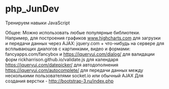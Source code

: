 # php_JunDev

Тренируем навыки JavaScript

Общее:
Можно использовать любые популярные библиотеки.
Например,
для построения графиков www.highcharts.com
для загрузки и передачи данных через AJAX: jquery.com + что-нибудь на сервере
для всплывающих диалогов с картинками, видео и формами: fancyapps.com/fancybox и https://jqueryui.com/dialog/ 
для валидации форм rickharrison.github.io/validate.js 
для календаря https://jqueryui.com/datepicker/ 
для автодополнения https://jqueryui.com/autocomplete/ 
для передачи данных между несколькими пользователями socket.io или обычный AJAX
Для создания верстки - http://bootstrap-3.ru/index.php 

